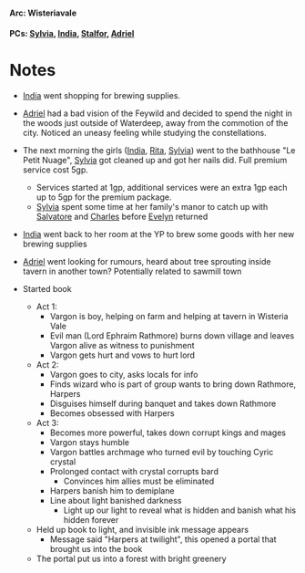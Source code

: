 #### Arc: Wisteriavale
#### PCs: [Sylvia](PCs/Past/Sylvia.md), [India](PCs/Current/India.md), [Stalfor](PCs/Current/Stalfor.md), [Adriel](PCs/Past/Adriel.md)

# Notes

- [India](PCs/Current/India.md) went shopping for brewing supplies.
- [Adriel](PCs/Past/Adriel.md) had a bad vision of the Feywild and decided to spend the night in the woods just outside of Waterdeep, away from the commotion of the city. Noticed an uneasy feeling while studying the constellations.
- The next morning the girls ([India](PCs/Current/India.md), [Rita](NPCs/Living/Rita.md), [Sylvia](PCs/Past/Sylvia.md)) went to the bathhouse "Le Petit Nuage", [Sylvia](PCs/Past/Sylvia.md) got cleaned up and got her nails did. Full premium service cost 5gp.
	- Services started at 1gp, additional services were an extra 1gp each up to 5gp for the premium package.
	- [Sylvia](PCs/Past/Sylvia.md) spent some time at her family's manor to catch up with [Salvatore](NPCs/Living/Salvatore.md) and [Charles](NPCs/Living/Charles.md) before [Evelyn](NPCs/Living/Evelyn.md) returned
- [India](PCs/Current/India.md) went back to her room at the YP to brew some goods with her new brewing supplies
- [Adriel](PCs/Past/Adriel.md) went looking for rumours, heard about tree sprouting inside tavern in another town? Potentially related to sawmill town

- Started book
	- Act 1:
		- Vargon is boy, helping on farm and helping at tavern in Wisteria Vale
		- Evil man (Lord Ephraim Rathmore) burns down village and leaves Vargon alive as witness to punishment
		- Vargon gets hurt and vows to hurt lord 
	- Act 2:
		- Vargon goes to city, asks locals for info
		- Finds wizard who is part of group wants to bring down Rathmore, Harpers
		- Disguises himself during banquet and takes down Rathmore
		- Becomes obsessed with Harpers
	- Act 3:
		- Becomes more powerful, takes down corrupt kings and mages
		- Vargon stays humble
		- Vargon battles archmage who turned evil by touching Cyric crystal
		- Prolonged contact with crystal corrupts bard
			- Convinces him allies must be eliminated
		- Harpers banish him to demiplane
		- Line about light banished darkness
			- Light up our light to reveal what is hidden and banish what his hidden forever
	- Held up book to light, and invisible ink message appears
		- Message said "Harpers at twilight", this opened a portal that brought us into the book
	- The portal put us into a forest with bright greenery 